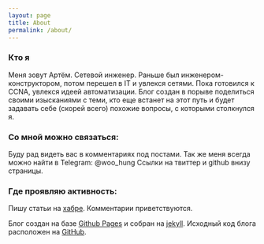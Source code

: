```yaml
---
layout: page
title: About
permalink: /about/
---
```

### Кто я
Меня зовут Артём. Сетевой инженер. 
Раньше был инженером-конструктором, потом перешел в IT и увлекся сетями.
Пока готовился к CCNA, увлекся идеей автоматизации. Блог создан в порыве поделиться своими изысканиями с теми, кто еще встанет на этот путь и будет задавать себе (скорей всего) похожие вопросы, с которыми столкнулся я.

### Со мной можно связаться:
Буду рад видеть вас в комментариях под постами.
Так же меня всегда можно найти в Telegram: @woo_hung
Ссылки на твиттер и github внизу страницы.

### Где проявляю активность:
Пишу статьи на [хабре](https://habr.com/ru/users/woo_hung/). Комментарии приветствуются.



Блог создан на базе [Github Pages](https://pages.github.com) и собран на [jekyll](jekyll-organization).
Исходный код блога расположен на [GitHub](https://github.com/woohung/woohung.github.io).
